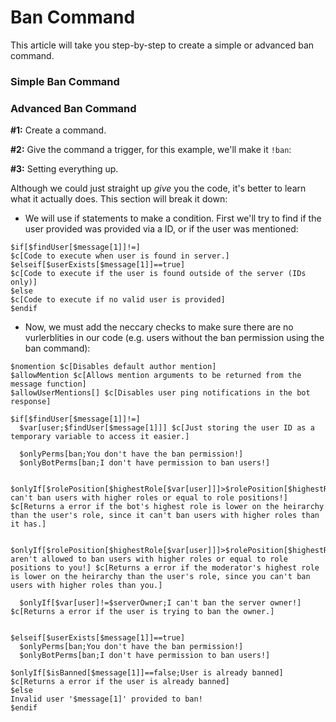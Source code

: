 # Ban Command
This article will take you step-by-step to create a simple or advanced ban command.

### Simple Ban Command

### Advanced Ban Command
**#1:** Create a command.

**#2:** Give the command a trigger, for this example, we'll make it `!ban`:

**#3:** Setting everything up.

Although we could just straight up *give* you the code, it's better to learn what it actually does. This section will break it down:

- We will use if statements to make a condition. First we'll try to find if the user provided was provided via a ID, or if the user was mentioned:
```
$if[$findUser[$message[1]]!=]
$c[Code to execute when user is found in server.]
$elseif[$userExists[$message[1]]==true]
$c[Code to execute if the user is found outside of the server (IDs only)]
$else
$c[Code to execute if no valid user is provided]
$endif
```

- Now, we must add the neccary checks to make sure there are no vurlerblities in our code (e.g. users without the ban permission using the ban command):
```
$nomention $c[Disables default author mention]
$allowMention $c[Allows mention arguments to be returned from the message function]
$allowUserMentions[] $c[Disables user ping notifications in the bot response]

$if[$findUser[$message[1]]!=]
  $var[user;$findUser[$message[1]]] $c[Just storing the user ID as a temporary variable to access it easier.]
  
  $onlyPerms[ban;You don't have the ban permission!]
  $onlyBotPerms[ban;I don't have permission to ban users!]

  $onlyIf[$rolePosition[$highestRole[$var[user]]]>$rolePosition[$highestRole[$botID]];I can't ban users with higher roles or equal to role positions!] $c[Returns a error if the bot's highest role is lower on the heirarchy than the user's role, since it can't ban users with higher roles than it has.]
  
  $onlyIf[$rolePosition[$highestRole[$var[user]]]>$rolePosition[$highestRole[$authorID]];You aren't allowed to ban users with higher roles or equal to role positions to you!] $c[Returns a error if the moderator's highest role is lower on the heirarchy than the user's role, since you can't ban users with higher roles than you.]
  
  $onlyIf[$var[user]!=$serverOwner;I can't ban the server owner!] $c[Returns a error if the user is trying to ban the owner.]


$elseif[$userExists[$message[1]]==true]
  $onlyPerms[ban;You don't have the ban permission!]
  $onlyBotPerms[ban;I don't have permission to ban users!]

$onlyIf[$isBanned[$message[1]]==false;User is already banned] $c[Returns a error if the user is already banned]
$else
Invalid user '$message[1]' provided to ban!
$endif
```
